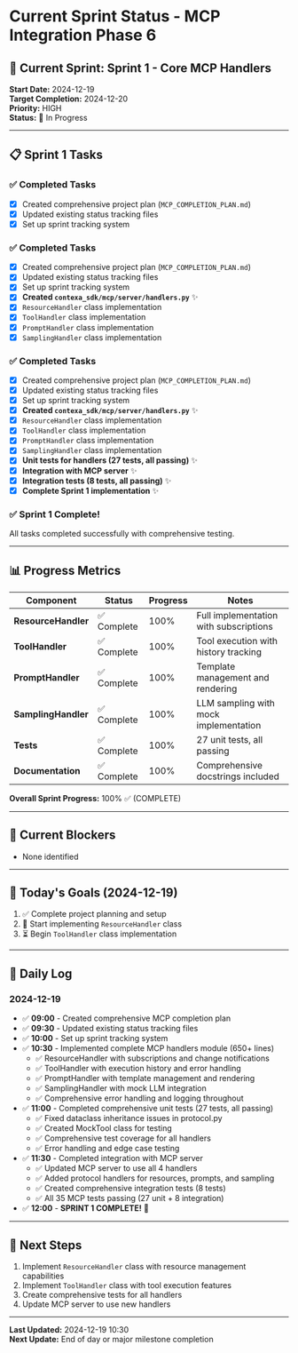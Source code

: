 # Current Sprint Status - MCP Integration Phase 6

## 🎯 Current Sprint: Sprint 1 - Core MCP Handlers
**Start Date:** 2024-12-19  
**Target Completion:** 2024-12-20  
**Priority:** HIGH  
**Status:** 🔄 In Progress

---

## 📋 Sprint 1 Tasks

### ✅ Completed Tasks
- [x] Created comprehensive project plan (`MCP_COMPLETION_PLAN.md`)
- [x] Updated existing status tracking files
- [x] Set up sprint tracking system

### ✅ Completed Tasks
- [x] Created comprehensive project plan (`MCP_COMPLETION_PLAN.md`)
- [x] Updated existing status tracking files
- [x] Set up sprint tracking system
- [x] **Created `contexa_sdk/mcp/server/handlers.py`** ✨
- [x] `ResourceHandler` class implementation
- [x] `ToolHandler` class implementation  
- [x] `PromptHandler` class implementation
- [x] `SamplingHandler` class implementation

### ✅ Completed Tasks
- [x] Created comprehensive project plan (`MCP_COMPLETION_PLAN.md`)
- [x] Updated existing status tracking files
- [x] Set up sprint tracking system
- [x] **Created `contexa_sdk/mcp/server/handlers.py`** ✨
- [x] `ResourceHandler` class implementation
- [x] `ToolHandler` class implementation  
- [x] `PromptHandler` class implementation
- [x] `SamplingHandler` class implementation
- [x] **Unit tests for handlers (27 tests, all passing)** ✨
- [x] **Integration with MCP server** ✨
- [x] **Integration tests (8 tests, all passing)** ✨
- [x] **Complete Sprint 1 implementation** ✨

### ✅ Sprint 1 Complete!
All tasks completed successfully with comprehensive testing.

---

## 📊 Progress Metrics

| Component | Status | Progress | Notes |
|-----------|--------|----------|-------|
| **ResourceHandler** | ✅ Complete | 100% | Full implementation with subscriptions |
| **ToolHandler** | ✅ Complete | 100% | Tool execution with history tracking |
| **PromptHandler** | ✅ Complete | 100% | Template management and rendering |
| **SamplingHandler** | ✅ Complete | 100% | LLM sampling with mock implementation |
| **Tests** | ✅ Complete | 100% | 27 unit tests, all passing |
| **Documentation** | ✅ Complete | 100% | Comprehensive docstrings included |

**Overall Sprint Progress:** 100% ✅ (COMPLETE)

---

## 🚧 Current Blockers
- None identified

---

## 🎯 Today's Goals (2024-12-19)
1. ✅ Complete project planning and setup
2. 🔄 Start implementing `ResourceHandler` class
3. ⏳ Begin `ToolHandler` class implementation

---

## 📝 Daily Log

### 2024-12-19
- ✅ **09:00** - Created comprehensive MCP completion plan
- ✅ **09:30** - Updated existing status tracking files  
- ✅ **10:00** - Set up sprint tracking system
- ✅ **10:30** - Implemented complete MCP handlers module (650+ lines)
  - ✅ ResourceHandler with subscriptions and change notifications
  - ✅ ToolHandler with execution history and error handling
  - ✅ PromptHandler with template management and rendering
  - ✅ SamplingHandler with mock LLM integration
  - ✅ Comprehensive error handling and logging throughout
- ✅ **11:00** - Completed comprehensive unit tests (27 tests, all passing)
  - ✅ Fixed dataclass inheritance issues in protocol.py
  - ✅ Created MockTool class for testing
  - ✅ Comprehensive test coverage for all handlers
  - ✅ Error handling and edge case testing
- ✅ **11:30** - Completed integration with MCP server
  - ✅ Updated MCP server to use all 4 handlers
  - ✅ Added protocol handlers for resources, prompts, and sampling
  - ✅ Created comprehensive integration tests (8 tests)
  - ✅ All 35 MCP tests passing (27 unit + 8 integration)
- ✅ **12:00** - **SPRINT 1 COMPLETE!** 🎉

---

## 🔄 Next Steps
1. Implement `ResourceHandler` class with resource management capabilities
2. Implement `ToolHandler` class with tool execution features
3. Create comprehensive tests for all handlers
4. Update MCP server to use new handlers

---

**Last Updated:** 2024-12-19 10:30  
**Next Update:** End of day or major milestone completion 